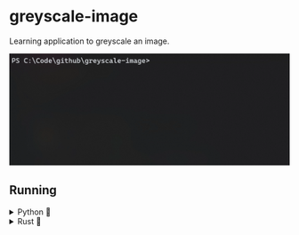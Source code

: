 # **greyscale-image**
Learning application to greyscale an image.

![Cover Image](cover.gif)


## **Running**
<details>
<summary>Python 🐍</summary>
Currently supports <code>.jpg</code> files only.

### **Installing Requirements**
```bash
$ cd greyscale-image
$ pip install -r ./requirements.txt
```

### **Running**
```bash
$ cd greyscale-image
$ python3 src/python/main.py [INPUT_FILE_PATH]
# Output will be `output.jpg`
```

</details>


<details>
<summary>Rust 🦀</summary>

### **Building & Running**
```bash
$ cd greyscale-image
$ cargo build --release
$ ./target/release/greyscale-image [INPUT_FILE_PATH] [OUTPUT_FILE_PATH]
```

</details>